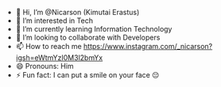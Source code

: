 - 👋 Hi, I’m @Nicarson (Kimutai Erastus) 
- 👀 I’m interested in Tech
- 🌱 I’m currently learning Information Technology 
- 💞️ I’m looking to collaborate with Developers
- 📫 How to reach me https://www.instagram.com/_nicarson?igsh=eWtmYzI0M3l2bmYx
- 😄 Pronouns: Him
- ⚡ Fun fact: I can put a smile on your face 😔

<!---I am Also a student in Masinde Muliro University Of Science and Technology 
I can do pickup a lines
Nicarson/Nicarson is a ✨ special ✨ repository because its `README.md` (this file) appears on your GitHub profile.
You can click the Preview link to take a look at your changes.
--->
